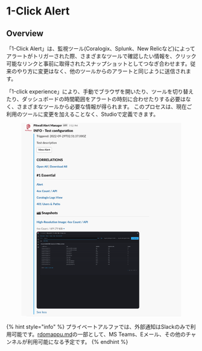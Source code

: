 # 1-Click Alert

## Overview

「1-Click Alert」は、監視ツール(Coralogix、Splunk、New Relicなど)によってアラートがトリガーされた際、さまざまなツールで確認したい情報を、クリック可能なリンクと事前に取得されたスナップショットとしてつなぎ合わせます。従来のやり方に変更はなく、他のツールからのアラートと同じように送信されます。

「1-click experience」により、手動でブラウザを開いたり、ツールを切り替えたり、ダッシュボードの時間範囲をアラートの時刻に合わせたりする必要はなく、さまざまなツールから必要な情報が得られます。 このプロセスは、現在ご利用のツールに変更を加えることなく、Studioで定義できます。

<figure><img src="../../.gitbook/assets/image (54).png" alt=""><figcaption></figcaption></figure>

{% hint style="info" %}
プライベートアルファでは、外部通知はSlackのみで利用可能です。[rdomappu.md](../../overview/rdomappu.md "mention")の一部として、MS Teams、Eメール、その他のチャンネルが利用可能になる予定です。
{% endhint %}

